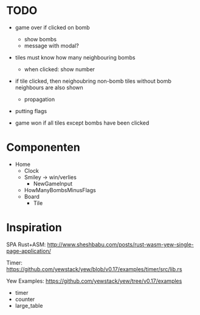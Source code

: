 # TODO

* game over if clicked on bomb
    * show bombs
    * message with modal?
* tiles must know how many neighbouring bombs
    * when clicked: show number

* if tile clicked, then neighoubring non-bomb tiles without bomb neighbours are also shown
    * propagation
* putting flags
* game won if all tiles except bombs have been clicked

# Componenten

* Home  
    * Clock
    * Smiley -> win/verlies
        * NewGameInput
    * HowManyBombsMinusFlags
    * Board 
        * Tile


# Inspiration

SPA Rust+ASM: http://www.sheshbabu.com/posts/rust-wasm-yew-single-page-application/

Timer: https://github.com/yewstack/yew/blob/v0.17/examples/timer/src/lib.rs

Yew Examples: https://github.com/yewstack/yew/tree/v0.17/examples

* timer
* counter
* large_table

